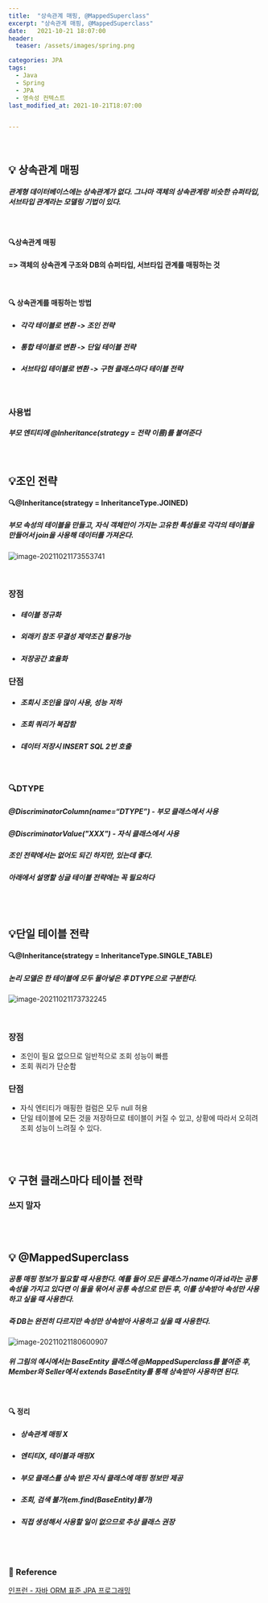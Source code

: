 ```yaml
---
title:  "상속관계 매핑, @MappedSuperclass"
excerpt: "상속관계 매핑, @MappedSuperclass"
date:   2021-10-21 18:07:00
header:
  teaser: /assets/images/spring.png

categories: JPA
tags:
  - Java
  - Spring
  - JPA
  - 영속성 컨텍스트
last_modified_at: 2021-10-21T18:07:00


---
```


<br/>

## 💡 상속관계 매핑

##### 관계형 데이터베이스에는 상속관계가 없다. 그나마 객체의 상속관계랑 비슷한 슈퍼타입, 서브타입 관계라는 모델링 기법이 있다. 

<br/>

#### 🔍상속관계 매핑 

#### => 객체의 상속관계 구조와 DB의 슈퍼타입, 서브타입 관계를 매핑하는 것

<br/>

#### 🔍 상속관계를 매핑하는 방법

- ##### 각각 테이블로 변환 -> 조인 전략

- ##### 통합 테이블로 변환 -> 단일 테이블 전략

- ##### 서브타입 테이블로 변환 -> 구현 클래스마다 테이블 전략

<br/>

### 사용법

##### 부모 엔티티에 @Inheritance(strategy = 전략 이름)를 붙여준다

<br/>

## 💡조인 전략

#### 🔍@Inheritance(strategy = InheritanceType.JOINED)

##### 부모 속성의 테이블을 만들고, 자식 객체만이 가지는 고유한 특성들로 각각의 테이블을 만들어서 join을 사용해 데이터를 가져온다.

![image-20211021173553741](https://raw.githubusercontent.com/ShinDongHun1/image_repo/main/img/image-20211021173553741.png)

<br/>

### 장점 

- ##### 테이블 정규화

- ##### 외래키 참조 무결성 제약조건 활용가능

- ##### 저장공간 효율화

### 단점  

- ##### 조회시 조인을 많이 사용, 성능 저하

- ##### 조회 쿼리가 복잡함

- ##### 데이터 저장시 INSERT SQL 2번 호출

<br/>

### 🔍DTYPE

##### @DiscriminatorColumn(name=“DTYPE”) - 부모 클래스에서 사용

##### @DiscriminatorValue("XXX") - 자식 클래스에서 사용

##### 조인 전략에서는 없어도 되긴 하지만, 있는데 좋다.

##### 아래에서 설명할 싱글 테이블 전략에는 꼭 필요하다

<br/>

<br/>

## 💡단일 테이블 전략

#### 🔍@Inheritance(strategy = InheritanceType.SINGLE_TABLE)

##### 논리 모델은 한 테이블에 모두 몰아넣은 후 DTYPE으로 구분한다.

![image-20211021173732245](https://raw.githubusercontent.com/ShinDongHun1/image_repo/main/img/image-20211021173732245.png)

<br/>

### 장점

- 조인이 필요 없으므로 일반적으로 조회 성능이 빠름
- 조회 쿼리가 단순함

### 단점

- 자식 엔티티가 매핑한 컬럼은 모두 null 허용
- 단일 테이블에 모든 것을 저장하므로 테이블이 커질 수 있고, 상황에 따라서 오히려 조회 성능이 느려질 수 있다.

<br/>

<br/>

## 💡 구현 클래스마다 테이블 전략

### 쓰지 말자

<br/>

<br/>

## 💡 @MappedSuperclass

##### 공통 매핑 정보가 필요할 때 사용한다. 예를 들어 모든 클래스가 name이과 id라는 공통 속성을 가지고 있다면 이 둘을 묶어서 공통 속성으로 만든 후, 이를 상속받아 속성만 사용하고 싶을 때 사용한다.

##### 즉 DB는 완전히 다르지만 속성만 상속받아 사용하고 싶을 때 사용한다.

![image-20211021180600907](https://raw.githubusercontent.com/ShinDongHun1/image_repo/main/img/image-20211021180600907.png)

##### 위 그림의 예시에서는 BaseEntity 클래스에 @MappedSuperclass를 붙여준 후, Member와 Seller에서 extends BaseEntity를 통해 상속받아 사용하면 된다.

<br/>

#### 🔍 정리

- ##### 상속관계 매핑 X

- ##### 엔티티X, 테이블과 매핑X

- ##### 부모 클래스를 상속 받은 자식 클래스에 매핑 정보만 제공

- ##### 조회, 검색 불가(em.find(BaseEntity)불가)

- ##### 직접 생성해서 사용할 일이 없으므로 추상 클래스 권장

<br/>

<br/>

### 📔 Reference

[인프런 - 자바 ORM 표준 JPA 프로그래밍](https://www.inflearn.com/course/ORM-JPA-Basic/dashboard)